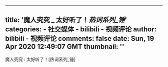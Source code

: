 
---
title: '魔人究究 _ 太好听了！_热词系列_锤_'
categories: 
    - 社交媒体
    - bilibili - 视频评论
author: bilibili - 视频评论
comments: false
date: Sun, 19 Apr 2020 12:49:07 GMT
thumbnail: ''
---

<div>   
魔人究究 : 太好听了！[热词系列_锤]  
</div>
            